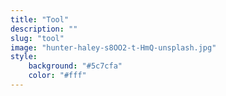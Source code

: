 ```yaml
---
title: "Tool"
description: ""
slug: "tool"
image: "hunter-haley-s8OO2-t-HmQ-unsplash.jpg"
style:
    background: "#5c7cfa"
    color: "#fff"
---
```

